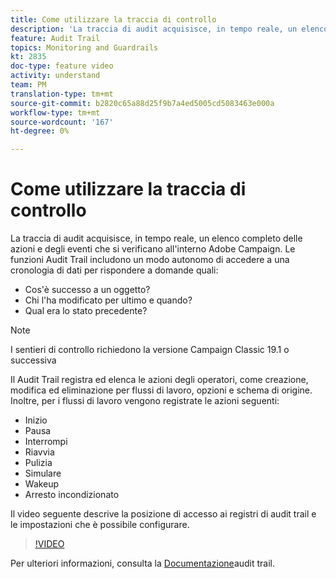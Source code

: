 ```yaml
---
title: Come utilizzare la traccia di controllo
description: 'La traccia di audit acquisisce, in tempo reale, un elenco completo delle azioni e degli eventi che si verificano all''interno  Adobe Campaign. '
feature: Audit Trail
topics: Monitoring and Guardrails
kt: 2835
doc-type: feature video
activity: understand
team: PM
translation-type: tm+mt
source-git-commit: b2820c65a88d25f9b7a4ed5005cd5083463e000a
workflow-type: tm+mt
source-wordcount: '167'
ht-degree: 0%

---
```



# Come utilizzare la traccia di controllo

La traccia di audit acquisisce, in tempo reale, un elenco completo delle azioni e degli eventi che si verificano all&#39;interno  Adobe Campaign. Le funzioni Audit Trail includono un modo autonomo di accedere a una cronologia di dati per rispondere a domande quali:

* Cos&#39;è successo a un oggetto?
* Chi l&#39;ha modificato per ultimo e quando?
* Qual era lo stato precedente?

>[!NOTE]
>
>I sentieri di controllo richiedono la versione Campaign Classic 19.1 o successiva

Il Audit Trail registra ed elenca le azioni degli operatori, come creazione, modifica ed eliminazione per flussi di lavoro, opzioni e schema di origine. Inoltre, per i flussi di lavoro vengono registrate le azioni seguenti:

* Inizio
* Pausa
* Interrompi
* Riavvia
* Pulizia
* Simulare
* Wakeup
* Arresto incondizionato

Il video seguente descrive la posizione di accesso ai registri di audit trail e le impostazioni che è possibile configurare.

>[!VIDEO](https://video.tv.adobe.com/v/27425?quality=12)

Per ulteriori informazioni, consulta la [Documentazione](https://docs.adobe.com/content/help/en/campaign-classic/using/monitoring-campaign-classic/production-procedures/audit-trail.html)audit trail.
